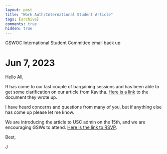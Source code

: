 ```yaml
---
layout: post
title: "Work Auth/International Student Article"
tags: [archive]
comments: true
hidden: true
---
```

GSWOC International Student Committee email back up
# Jun 7, 2023
Hello All,

R has come to our last couple of bargaining sessions and has been able to get some clarification on our article from Kavitha. [Here is a link](https://docs.google.com/document/d/1xd7NgTTY2IeYe60LEjS98PuP0gYz2QdqT0wNAWI5o50/edit?usp=sharing) to the document they wrote up. 

I have heard concerns and questions from many of you, but if anything else has come up please let me know.

We are introducing the article to USC admin on the 15th, and we are encouraging GSWs to attend. [Here is the link to RSVP](https://docs.google.com/forms/d/e/1FAIpQLSd6rXwjqQLzWGqk6ZigkhWUBGUp4i0obRuB3TtA6Cz4J0d5uA/viewform).

Best,

J
